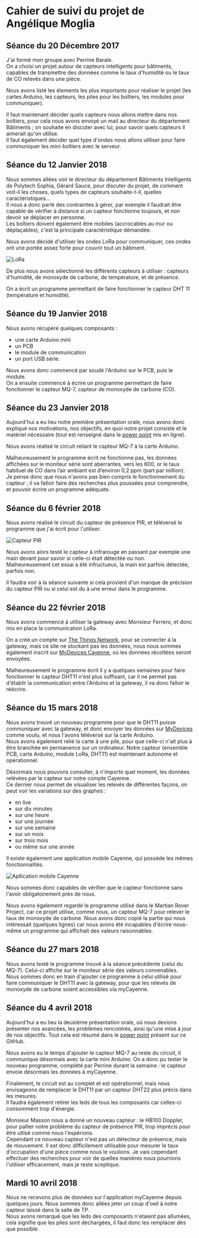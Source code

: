 # Cahier de suivi du projet de Angélique Moglia


## Séance du 20 Décembre 2017 

J'ai formé mon groupe avec Perrine Barale.  
On a choisi un projet autour de capteurs intelligents pour bâtiments, capables de transmettre des données comme le taux d'humidité ou le taux de CO relevés dans une pièce.

Nous avons listé les élements les plus importants pour réaliser le projet (les cartes Arduino, les capteurs, les piles pour les boîtiers, les modules pour communiquer).

Il faut maintenant décider quels capteurs nous allons mettre dans nos boîtiers, pour cela nous avons envoyé un mail au directeur du département Bâtiments ; on souhaite en discuter avec lui, pour savoir quels capteurs il aimerait qu'on utilise.  
Il faut également décider quel type d'ondes nous allons utiliser pour faire communiquer les mini-boîtiers avec le serveur.



## Séance du 12 Janvier 2018

Nous sommes allées voir le directeur du département Bâtiments Intelligents de Polytech Sophia, Gérard Sauce, pour discuter du projet, de comment voit-il les choses, quels types de capteurs souhaite-t-il, quelles caractéristiques...  
Il nous a donc parlé des contraintes à gérer, par exemple il faudrait être capable de vérifier à distance si un capteur fonctionne toujours, et non devoir se déplacer en personne.  
Les boîtiers doivent également être mobiles (accrocables au mur ou déplaçables), c'est la principale caractéristique démandée.

Nous avons décidé d'utiliser les ondes LoRa pour communiquer, ces ondes ont une portée assez forte pour couvrir tout un bâtiment.

![LoRa](http://www.hubel.pt/uploads/media/78a3b6d303ffcef735622da14838aa6c.jpg)

De plus nous avons sélectionné les différents capteurs à utiliser : capteurs d'humidité, de monoxyde de carbone, de température, et de présence.

On a écrit un programme permettant de faire fonctionner le capteur DHT 11 (température et humidité).



## Séance du 19 Janvier 2018

Nous avons récupéré quelques composants : 
* une carte Arduino mini
* un PCB
* le module de communication
* un port USB série.  

Nous avons donc commencé par soudé l'Arduino sur le PCB, puis le module.  
On a ensuite commencé à écrire un programme permettant de faire fonctionner le capteur MQ-7, capteur de monoxyde de carbone (CO).



## Séance du 23 Janvier 2018

Aujourd'hui a eu lieu notre première présentation orale, nous avons donc expliqué nos motivations, nos objectifs, en quoi notre projet consiste et le matériel nécessaire (tout est renseigné dans le [power point](https://github.com/Capteurs-Batiments/CapteursBatiments/blob/master/doc/Capteurs%20B%C3%A2timents.pdf) mis en ligne).

Nous avons réalisé le circuit reliant le capteur MQ-7 à la carte Arduino. 

Malheureusement le programme écrit ne fonctionne pas, les données affichées sur le moniteur série sont aberrantes, vers les 600, or le taux habituel de CO dans l’air ambiant est d’environ 0,2 ppm (part par million).   
Je pense donc que nous n'avons pas bien compris le fonctionnement du capteur ; il va falloir faire des recherches plus poussées pour comprendre, et pouvoir écrire un programme adéquate.



## Séance du 6 février 2018

Nous avons réalisé le circuit du capteur de présence PIR, et téléversé le programme que j'ai écrit pour l'utiliser. 

![Capteur PIR](http://robotic-controls.com/sites/default/files/learn/PIRSensor_bb.png)


Nous avons alors testé le capteur à infrarouge en passant par exemple une main devant pour savoir si celle-ci était détectée ou non.  
Malheureusement cet essai a été infructueux, la main est parfois détectée, parfois non. 

Il faudra voir à la séance suivante si cela provient d'un manque de précision du capteur PIR ou si celui est du à une erreur dans le programme.



## Séance du 22 février 2018

Nous avons commencé à utiliser la gateway avec Monsieur Ferrero, et donc mis en place la communication LoRa.

On a créé un compte sur [The Things Network](https://www.thethingsnetwork.org/), pour se connecter à la gateway, mais ce site ne stockant pas les données, nous nous sommes également inscrit sur [MyDevices Cayenne](https://mydevices.com/), où les données récoltées seront envoyées.  

Malheureusement le programme écrit il y a quelques semaines pour faire fonctionner le capteur DHT11 n'est plus suffisant, car il ne permet pas d'établir la communication entre l'Arduino et la gateway, il va donc falloir le réécrire.



## Séance du 15 mars 2018

Nous avons trouvé un nouveau programme pour que le DHT11 puisse communiquer avec la gateway, et donc envoyer les données sur [MyDevices](https://mydevices.com/) comme voulu, et nous l'avons téléversé sur la carte Arduino.  
Nous avons également relié la carte à une pile, pour que celle-ci n'ait plus à être branchée en permanence sur un ordinateur. Notre capteur (ensemble PCB, carte Arduino, module LoRa, DHT11) est maintenant autonome et opérationnel.

Désormais nous pouvons consulter, à n'importe quel moment, les données relévées par le capteur sur notre compte Cayenne.  
Ce dernier nous permet de visualiser les relevés de différentes façons, on peut voir les variations sur des graphes :
* en live
* sur dix minutes
* sur une heure
* sur une journée
* sur une semaine
* sur un mois
* sur trois mois
* ou même sur une année

Il existe également une application mobile Cayenne, qui possède les mêmes fonctionnalités.  

![Apllication mobile Cayenne](https://i.pinimg.com/originals/78/59/74/78597482b2ecec8d816879c62e4f730e.jpg)

Nous sommes donc capables de vérifier que le capteur fonctionne sans l'avoir obligatoirement près de nous.

Nous avons également regardé le programme utilisé dans le Martian Rover Project, car ce projet utilise, comme nous, un capteur MQ-7 pour relever le taux de monoxyde de carbone. Nous avons donc copié la partie qui nous intéressait (quelques lignes) car nous avons été incapables d'écrire nous-même un programme qui affichait des valeurs raisonnables.



## Séance du 27 mars 2018

Nous avons testé le programme trouvé à la séance précédente (celui du MQ-7). Celui-ci affiche sur le moniteur série des valeurs convenables.  
Nous sommes donc en train d'ajouter ce programme à celui utilisé pour faire communiquer le DHT11 avec la gateway, pour que les relevés de monoxyde de carbone soient accessibles via myCayenne.



## Séance du 4 avril 2018

Aujourd'hui a eu lieu la deuxième présentation orale, où nous devions présenter nos avancées, les problèmes rencontrés, ainsi qu'une mise à jour de nos objectifs. Tout cela est résumé dans le [power point](https://github.com/Capteurs-Batiments/CapteursBatiments/blob/master/doc/Projet%20arduino2.pdf) présent sur ce GitHub.

Nous avons eu le temps d'ajouter le capteur MQ-7 au reste du circuit, il communique désormais avec la carte mini Arduino.
On a donc pu tester le nouveau programme, complété par Perrine durant la semaine : le capteur envoie désormais les données à myCayenne.  

Finalement, le circuit est au complet et est opérationnel, mais nous envisageons de remplacer le DHT11 par un capteur DHT22 plus précis dans les mesures.  
Il faudra également retirer les leds de tous les composants car celles-ci consomment trop d'énergie.  

Monsieur Masson nous a donné un nouveau capteur : le HB100 Doppler, pour pallier notre problème du capteur de présence PIR, trop imprécis pour être utlisé comme nous l'espérions.  
Cependant ce nouveau capteur n'est pas un détecteur de présence, mais de mouvement. Il est donc difficilement utilisable pour mesurer le taux d'occupation d'une pièce comme nous le voulions. Je vais cependant effectuer des recherches pour voir de quelles manières nous pourrions l'utiliser efficacement, mais je reste sceptique.



## Mardi 10 avril 2018

Nous ne recevons plus de données sur l'application myCayenne depuis quelques jours. Nous sommes donc allées jeter un coup d'oeil à notre capteur laissé dans la salle de TP.  
Nous avons remarqué que les leds des composants n'etaient pas allumées, cela signifie que les piles sont déchargées, il faut donc les remplacer dès que possible.








